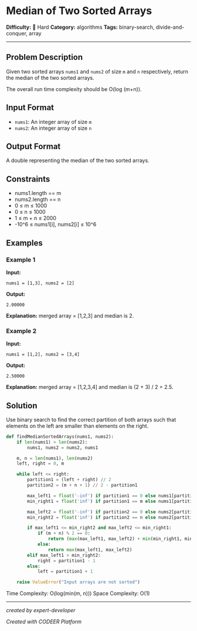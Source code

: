 # Median of Two Sorted Arrays

**Difficulty:** 🔴 Hard
**Category:** algorithms
**Tags:** binary-search, divide-and-conquer, array

---

## Problem Description

Given two sorted arrays `nums1` and `nums2` of size `m` and `n` respectively, return the median of the two sorted arrays.

The overall run time complexity should be O(log (m+n)).

## Input Format

- `nums1`: An integer array of size `m`
- `nums2`: An integer array of size `n`

## Output Format

A double representing the median of the two sorted arrays.

## Constraints

- nums1.length == m
- nums2.length == n
- 0 ≤ m ≤ 1000
- 0 ≤ n ≤ 1000
- 1 ≤ m + n ≤ 2000
- -10^6 ≤ nums1[i], nums2[i] ≤ 10^6

## Examples

### Example 1

**Input:**

```
nums1 = [1,3], nums2 = [2]
```

**Output:**

```
2.00000
```

**Explanation:** merged array = [1,2,3] and median is 2.

### Example 2

**Input:**

```
nums1 = [1,2], nums2 = [3,4]
```

**Output:**

```
2.50000
```

**Explanation:** merged array = [1,2,3,4] and median is (2 + 3) / 2 = 2.5.

## Solution

Use binary search to find the correct partition of both arrays such that elements on the left are smaller than elements on the right.

```python
def findMedianSortedArrays(nums1, nums2):
    if len(nums1) > len(nums2):
        nums1, nums2 = nums2, nums1

    m, n = len(nums1), len(nums2)
    left, right = 0, m

    while left <= right:
        partition1 = (left + right) // 2
        partition2 = (m + n + 1) // 2 - partition1

        max_left1 = float('-inf') if partition1 == 0 else nums1[partition1 - 1]
        min_right1 = float('inf') if partition1 == m else nums1[partition1]

        max_left2 = float('-inf') if partition2 == 0 else nums2[partition2 - 1]
        min_right2 = float('inf') if partition2 == n else nums2[partition2]

        if max_left1 <= min_right2 and max_left2 <= min_right1:
            if (m + n) % 2 == 0:
                return (max(max_left1, max_left2) + min(min_right1, min_right2)) / 2
            else:
                return max(max_left1, max_left2)
        elif max_left1 > min_right2:
            right = partition1 - 1
        else:
            left = partition1 + 1

    raise ValueError("Input arrays are not sorted")
```

Time Complexity: O(log(min(m, n)))
Space Complexity: O(1)

---

_created by expert-developer_

_Created with CODEER Platform_
